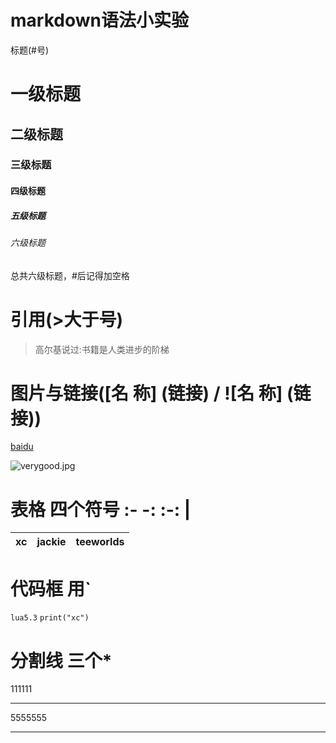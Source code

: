 # markdown语法小实验

标题(#号)
# 一级标题
## 二级标题
### 三级标题
#### 四级标题
##### 五级标题
###### 六级标题
总共六级标题，#后记得加空格

# 引用(>大于号)
> 高尔基说过:书籍是人类进步的阶梯

# 图片与链接([名 称] (链接)  /   ![名 称] (链接))


[baidu](https://www.baidu.com)


![verygood.jpg](https://i.loli.net/2021/02/10/FsO3NAhLb7SQmwx.jpg)



# 表格 四个符号  :-   -:   :-:    |

xc | jackie | teeworlds |
:- | :-: | -: |


# 代码框 用`

`lua5.3`
`print("xc")`

# 分割线 三个*

111111

***
5555555

***

